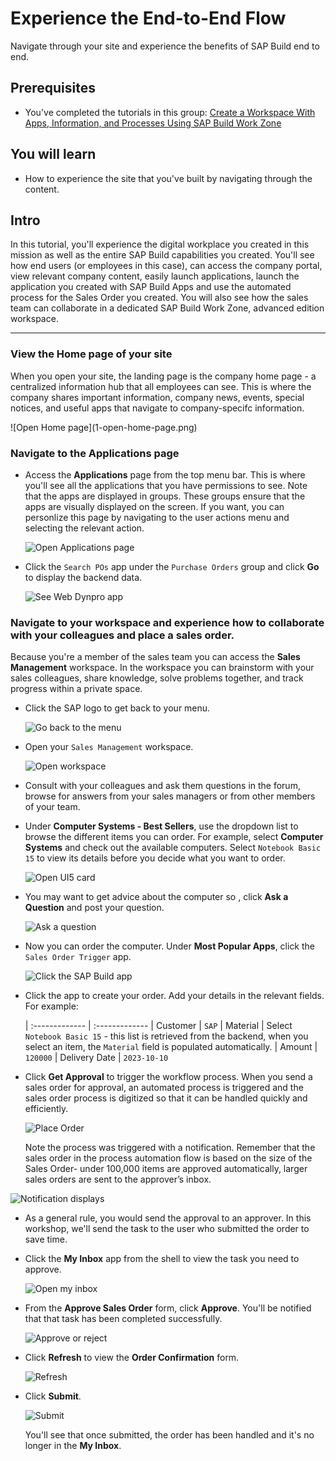 
# Experience the End-to-End Flow
<!-- description --> Navigate through your site and experience the benefits of SAP Build end to end.

## Prerequisites
- You've completed the tutorials in this group: [Create a Workspace With Apps, Information, and Processes Using SAP Build Work Zone](group.build-work-zone-build-apps-integrate)


## You will learn
  - How to experience the site that you've built by navigating through the content. 

  
## Intro
In this tutorial, you'll experience the digital workplace you created in this mission as well as the entire SAP Build capabilities you created. You'll see how end users (or employees in this case), can access the company portal, view relevant company content, easily launch applications, launch the application you created with SAP Build Apps and use the automated process for the Sales Order you created. You will also see how the sales team can collaborate in a dedicated SAP Build Work Zone, advanced edition workspace.

---

### View the Home page of your site

When you open your site, the landing page is the company home page - a centralized information hub that all employees can see. This is where the company shares important information, company news, events, special notices, and useful apps that navigate to company-specifc information.  

<!-- border -->![Open Home page](1-open-home-page.png)

### Navigate to the Applications page

 - Access the **Applications** page from the top menu bar. This is where you'll see all the applications that you have permissions to see. Note that the apps are displayed in groups. These groups ensure that the apps are visually displayed on the screen. If you want, you can personlize this page by navigating to the user actions menu and selecting the relevant action. 

    ![Open Applications page](11-applications-page.png)

 - Click the `Search POs` app under the `Purchase Orders` group and click **Go** to display the backend data. 

    ![See Web Dynpro app](3-see-webdynpro-app.png)


 ### Navigate to your workspace and experience how to collaborate with your colleagues and place a sales order.

 Because you're a member of the sales team you can access the **Sales Management** workspace. In the workspace you can brainstorm with your sales colleagues, share knowledge, solve problems together, and track progress within a private space.

 - Click the SAP logo to get back to your menu.

    ![Go back to the menu](4-go-back-to-menu.png)
 
 - Open your `Sales Management` workspace.

    ![Open workspace](5-go-to-workspace.png)

 - Consult with your colleagues and ask them questions in the forum, browse for answers from your sales managers or from other members of your team.

 - Under **Computer Systems - Best Sellers**, use the dropdown list to browse the different items you can order. For example, select  **Computer Systems**  and check out the available computers. Select `Notebook Basic 15` to view its details before you decide what you want to order. 

    ![Open UI5 card](6-click-ui5card.png)

 - You may want to get advice about the computer so , click **Ask a Question** and post your question.

    ![Ask a question](9-ask-a-question.png)

 - Now you can order the computer. Under **Most Popular Apps**, click the `Sales Order Trigger` app. 

    ![Click the SAP Build app](7-click-build-app.png)

 -  Click the app to create your order. Add your details in the relevant fields. For example:

    |  :------------- | :-------------
    | Customer        | `SAP`
    | Material        | Select `Notebook Basic 15` - this list is retrieved from the backend, when you select an item, the `Material` field is populated automatically.
    | Amount          | `120000`
    | Delivery Date   | `2023-10-10`

 -  Click **Get Approval** to trigger the workflow process. When you send a sales order for approval, an automated process is triggered and the sales order process is digitized so that it can be handled quickly and efficiently.

    ![Place Order](8-place-order.png)

     Note the process was triggered with a notification. Remember that the sales order in the process automation flow is based on the size of the Sales Order- under 100,000 items are approved automatically, larger sales orders are sent to the approver’s inbox.

   ![Notification displays](12-notification.png)

 - As a general rule, you would send the approval to an approver. In this workshop, we'll send the task to the user who submitted the order to save time.

 - Click the **My Inbox** app from the shell to view the task you need to approve. 

    ![Open my inbox](10-my-inbox.png)
 
 - From the **Approve Sales Order** form, click **Approve**. You'll be notified that that task has been completed successfully.

    ![Approve or reject](13-approve-reject.png)

 - Click **Refresh** to view the **Order Confirmation** form.

   ![Refresh](15-refresh.png)

 - Click **Submit**.

   ![Submit](16-submit.png)

     You'll see that once submitted, the order has been handled and it's no longer in the **My Inbox**.
   